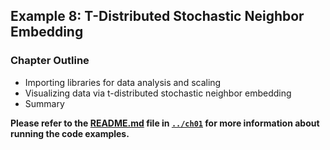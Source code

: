 ##  Example 8: T-Distributed Stochastic Neighbor Embedding

### Chapter Outline

- Importing libraries for data analysis and scaling
- Visualizing data via t-distributed stochastic neighbor embedding
- Summary

**Please refer to the [README.md](../ch01/README.md) file in [`../ch01`](../ch01) for more information about running the code examples.**